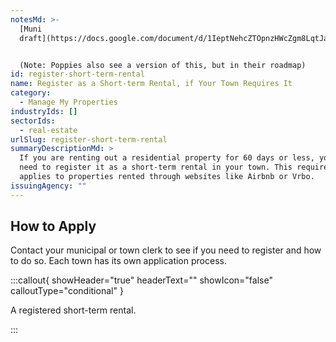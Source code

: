 ```yaml
---
notesMd: >-
  [Muni
  draft](https://docs.google.com/document/d/1IeptNehcZTOpnzHWcZgm8LqtJaYqraxWHqH9f1yoZN4/edit?usp=sharing)


  (Note: Poppies also see a version of this, but in their roadmap)
id: register-short-term-rental
name: Register as a Short-term Rental, if Your Town Requires It
category:
  - Manage My Properties
industryIds: []
sectorIds:
  - real-estate
urlSlug: register-short-term-rental
summaryDescriptionMd: >
  If you are renting out a residential property for 60 days or less, you may
  need to register it as a short-term rental in your town. This requirement also
  applies to properties rented through websites like Airbnb or Vrbo.
issuingAgency: ""
---
```


## How to Apply

Contact your municipal or town clerk to see if you need to register and how to do so. Each town has its own application process.

:::callout{ showHeader="true" headerText="" showIcon="false" calloutType="conditional" }

A registered short-term rental.

:::
